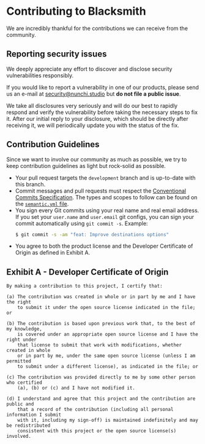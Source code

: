 # Contributing to Blacksmith

We are incredibly thankful for the contributions we can receive from the community.

## Reporting security issues

We deeply appreciate any effort to discover and disclose security vulnerabilities
responsibly.

If you would like to report a vulnerability in one of our products, please send
us an e-mail at <security@nunchi.studio> but **do not file a public issue**.

We take all disclosures very seriously and will do our best to rapidly respond and
verify the vulnerability before taking the necessary steps to fix it. After our
initial reply to your disclosure, which should be directly after receiving it, we
will periodically update you with the status of the fix.

## Contribution Guidelines

Since we want to involve our community as much as possible, we try to keep
contribution guidelines as light but rock-solid as possible.

- Your pull request targets the `development` branch and is up-to-date with this
  branch.
- Commit messages and pull requests must respect the
  [Conventional Commits Specification](https://www.conventionalcommits.org/).
  The types and scopes to follow can be found on the
  [`semantic.yml` file](https://github.com/nunchistudio/fragment/blob/main/.github/semantic.yml).
- You sign every Git commits using your real name and real email address. If you
  set your `user.name` and `user.email` git configs, you can sign your commit
  automatically using `git commit -s`. Example:
  ```bash
  $ git commit -s -am "feat: Improve destinations options"
  ```
- You agree to both the product license and the Developer Certificate of Origin
  as defined in Exhibit A.

## Exhibit A - Developer Certificate of Origin

    By making a contribution to this project, I certify that:

    (a) The contribution was created in whole or in part by me and I have the right
        to submit it under the open source license indicated in the file; or

    (b) The contribution is based upon previous work that, to the best of my knowledge,
        is covered under an appropriate open source license and I have the right under
        that license to submit that work with modifications, whether created in whole
        or in part by me, under the same open source license (unless I am permitted
        to submit under a different license), as indicated in the file; or

    (c) The contribution was provided directly to me by some other person who certified
        (a), (b) or (c) and I have not modified it.

    (d) I understand and agree that this project and the contribution are public and
        that a record of the contribution (including all personal information I submit
        with it, including my sign-off) is maintained indefinitely and may be redistributed
        consistent with this project or the open source license(s) involved.
